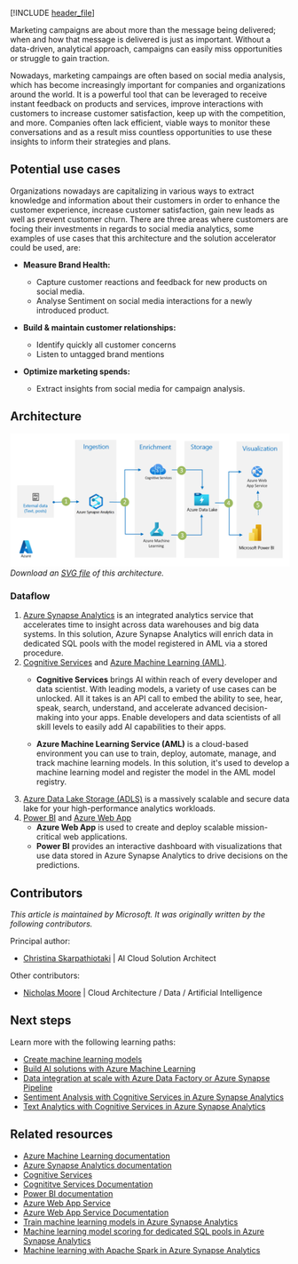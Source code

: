 [!INCLUDE [header_file](../../../includes/sol-idea-header.md)]

Marketing campaigns are about more than the message being delivered; when and how that message is delivered is just as important. Without a data-driven, analytical approach, campaigns can easily miss opportunities or struggle to gain traction.

Nowadays, marketing campaings are often based on social media analysis, which has become increasingly important for companies and organizations around the world.  It is a powerful tool that can be leveraged to receive instant feedback on products and services, improve interactions with customers to increase customer satisfaction, keep up with the competition, and more. Companies often lack efficient, viable ways to monitor these conversations and as a result miss countless opportunities to use these insights to inform their strategies and plans.

## Potential use cases
Organizations nowadays are capitalizing in various ways to extract knowledge and information about their customers in order to enhance the customer experience, increase customer satisfaction, gain new leads as well as prevent customer churn. There are three areas where customers are focing their investments in regards to social media analytics, some examples of use cases that this architecture and the solution accelerator could be used, are:

- **Measure Brand Health:** 
    * Capture customer reactions and feedback for new products on social media.
    * Analyse Sentiment on social media interactions for a newly introduced product.

- **Build & maintain customer relationships:**
    * Identify quickly all customer concerns
    * Listen to untagged brand mentions

- **Optimize marketing spends:**
    * Extract insights from social media for campaign analysis.

## Architecture

![Diagram of this marketing optimization architecture.][architecture-png]
*Download an [SVG file][architecture-svg] of this architecture.*

### Dataflow

1. [Azure Synapse Analytics][synapse-overview] is an integrated analytics service that accelerates time to insight across data warehouses and big data systems. In this solution, Azure Synapse Analytics will enrich data in dedicated SQL pools with the model registered in AML via a stored procedure.
2. [Cognitive Services](https://azure.microsoft.com/en-gb/services/cognitive-services/#api) and [Azure Machine Learning (AML)][aml-overview].
    - **Cognitive Services** brings AI within reach of every developer and data scientist. With leading models, a variety of use cases can be unlocked. All it takes is an API call to embed the ability to see, hear, speak, search, understand, and accelerate advanced decision-making into your apps. Enable developers and data scientists of all skill levels to easily add AI capabilities to their apps.

    - **Azure Machine Learning Service (AML)** is a cloud-based environment you can use to train, deploy, automate, manage, and track machine learning models. In this solution, it's used to develop a machine learning model and register the model in the AML model registry.
3. [Azure Data Lake Storage (ADLS)](https://azure.microsoft.com/en-us/services/storage/data-lake-storage/#overview) is a massively scalable and secure data lake for your high-performance analytics workloads.
4. [Power BI][pbi-overview] and [Azure Web App](https://azure.microsoft.com/en-us/services/app-service/web/) 
    - **Azure Web App** is used to create and deploy scalable mission-critical web applications.
    - **Power BI** provides an interactive dashboard with visualizations that use data stored in Azure Synapse Analytics to drive decisions on the predictions.

## Contributors

*This article is maintained by Microsoft. It was originally written by the following contributors.*

Principal author:

 * [Christina Skarpathiotaki](https://www.linkedin.com/in/christinaskarpathiotaki/) | AI Cloud Solution Architect

Other contributors:

 * [Nicholas Moore](https://www.linkedin.com/in/nicholas-moore) | Cloud Architecture / Data / Artificial Intelligence

## Next steps

Learn more with the following learning paths:

* [Create machine learning models][ms-learn-create-ml]
* [Build AI solutions with Azure Machine Learning][ms-learn-build-ai-solutions]
* [Data integration at scale with Azure Data Factory or Azure Synapse Pipeline][ms-learn-synapse-data-integration]
* [Sentiment Analysis with Cognitive Services in Azure Synapse Analytics](https://docs.microsoft.com/en-us/azure/synapse-analytics/machine-learning/tutorial-cognitive-services-sentiment)
* [Text Analytics with Cognitive Services in Azure Synapse Analytics](https://docs.microsoft.com/en-us/azure/synapse-analytics/machine-learning/tutorial-text-analytics-use-mmlspark)


## Related resources

* [Azure Machine Learning documentation][aml-docs]
* [Azure Synapse Analytics documentation][synapse-docs]
* [Cognitive Services](https://azure.microsoft.com/en-us/services/cognitive-services/)
* [Cognititve Services Documentation](https://docs.microsoft.com/en-us/azure/cognitive-services/)
* [Power BI documentation][pbi-docs]
* [Azure Web App Service](https://azure.microsoft.com/en-us/services/app-service/web/)
* [Azure Web App Service Documentation](https://docs.microsoft.com/en-us/azure/app-service/overview)
* [Train machine learning models in Azure Synapse Analytics][apache-spark-machine-learning-training]
* [Machine learning model scoring for dedicated SQL pools in Azure Synapse Analytics][tutorial-sql-pool-model-scoring-wizard]
* [Machine learning with Apache Spark in Azure Synapse Analytics](https://docs.microsoft.com/en-us/azure/synapse-analytics/spark/apache-spark-machine-learning-concept)

<!-- links -->
[architecture-png]: ../media/optimize-marketing-with-machine-learning.png
[architecture-svg]: ../media/optimize-marketing-with-machine-learning.png
[synapse-docs]: /azure/synapse-analytics
[aml-docs]: /azure/machine-learning
[pbi-docs]: /power-bi
[synapse-overview]: /azure/synapse-analytics/overview-what-is
[aml-overview]: /azure/machine-learning/overview-what-is-azure-ml
[apache-spark-machine-learning-training]: /azure/synapse-analytics/spark/apache-spark-machine-learning-training
[tutorial-sql-pool-model-scoring-wizard]: /azure/synapse-analytics/machine-learning/tutorial-sql-pool-model-scoring-wizard
[pbi-overview]: /power-bi/fundamentals/power-bi-overview
[ms-learn-create-ml]: /learn/paths/create-machine-learn-models
[ms-learn-build-ai-solutions]: /learn/paths/build-ai-solutions-with-azure-ml-service
[ms-learn-synapse-data-integration]: /learn/paths/data-integration-scale-azure-data-factory
